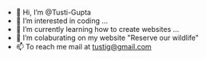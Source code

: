 - 👋 Hi, I’m @Tusti-Gupta
- 👀 I’m interested in coding ...
- 🌱 I’m currently learning how to create websites ...
- 💞️ I’m colaburating on my website "Reserve our wildlife"
- 📫 To reach me mail at tustig@gmail.com

<!---
Tusti-Gupta/Tusti-Gupta is a ✨ special ✨ repository because its `README.md` (this file) appears on your GitHub profile.
You can click the Preview link to take a look at your changes.
--->
